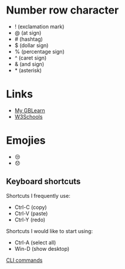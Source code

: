 # Number row character
* ! (exclamation mark)
* @ (at sign)
* \# (hashtag)
* $ (dollar sign)
* % (percentage sign)
* ^ (caret sign)
* & (and sign)
* \* (asterisk)
# Links
* [My GBLearn](https://my.gblearn.com/)
* [W3Schools](https://www.bing.com/ck/a?!&&p=af835593f9bc87c4JmltdHM9MTcyNjcwNDAwMCZpZ3VpZD0xOWE3NDkzMi1jMGE5LTY3YjctM2I3OC01ZDFjYzFiZDY2YWMmaW5zaWQ9NTIwOQ&ptn=3&ver=2&hsh=3&fclid=19a74932-c0a9-67b7-3b78-5d1cc1bd66ac&psq=w3schools&u=a1aHR0cHM6Ly93d3cudzNzY2hvb2xzLmNvbS8&ntb=1)
# Emojies
* 😒
* 😞
## Keyboard shortcuts
Shortcuts I frequently use: 
- Ctrl-C (copy)
- Ctrl-V (paste)
- Ctrl-Y (redo)

Shortcuts I would like to start using: 
- Ctrl-A (select all)
- Win-D (show desktop)

[CLI commands](Docs/Cli.md)
  
